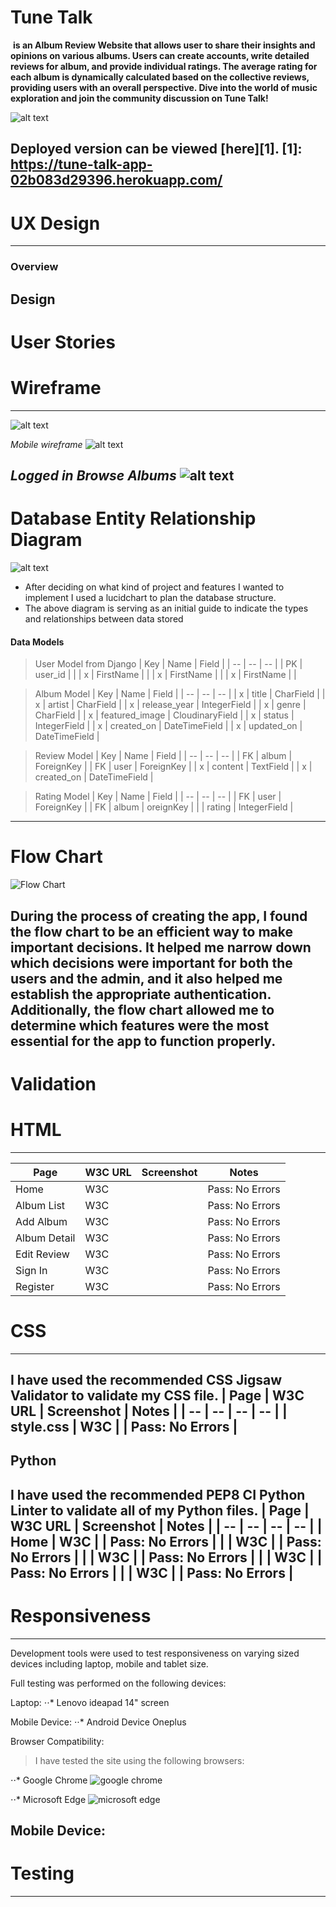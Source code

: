 # Tune Talk
![]()
**is an Album Review Website that allows user to share their insights and opinions on various albums. Users can create accounts, write detailed reviews for album, and provide individual ratings. The average rating for each album is dynamically calculated based on the collective reviews, providing users with an overall perspective. Dive into the world of music exploration and join the community discussion on Tune Talk!**

![alt text]()

Deployed version can be viewed [here][1].
[1]: https://tune-talk-app-02b083d29396.herokuapp.com/
---
# UX Design
---
### Overview

## Design

# User Stories



# Wireframe
---
![alt text]()

*Mobile wireframe*
![alt text](https://github.com/ArianneSantiago/Tune-Talk/blob/main/Mobile%20Wireframe.png)

*Logged in Browse Albums*
![alt text](https://github.com/ArianneSantiago/Tune-Talk/blob/main/List%20of%20Album.png)
---

# Database Entity Relationship Diagram

![alt text](https://github.com/ArianneSantiago/Tune-Talk/blob/main/Database%20ER%20Diagram%20.png)

- After deciding on what kind of project and features I wanted to implement I used a lucidchart to plan the database structure.
- The above diagram is serving as an initial guide to indicate the types and relationships between data stored

#### Data Models

>  User Model from Django
| Key | Name | Field |
| -- | -- | -- |
| PK | user_id | |
| x | FirstName | |
| x | FirstName | |
| x | FirstName | |


> Album Model
| Key | Name | Field |
| -- | -- | -- |
| x | title | CharField |
| x | artist | CharField |
| x | release_year | IntegerField |
| x | genre | CharField |
| x | featured_image | CloudinaryField |
| x | status | IntegerField |
| x | created_on | DateTimeField |
| x | updated_on | DateTimeField |

> Review Model
| Key | Name | Field |
| -- | -- | -- |
| FK | album | ForeignKey |
| FK | user | ForeignKey |
| x | content | TextField |
| x | created_on | DateTimeField |


> Rating Model
| Key | Name | Field |
| -- | -- | -- |
| FK | user | ForeignKey |
| FK | album | oreignKey |
|  | rating | IntegerField |

---
# Flow Chart
![Flow Chart](media/TuneTalk%20Flow%20Chart%20(1).png)

During the process of creating the app, I found the flow chart to be an efficient way to make important decisions. It helped me narrow down which decisions were important for both the users and the admin, and it also helped me establish the appropriate authentication. Additionally, the flow chart allowed me to determine which features were the most essential for the app to function properly.
---
# Validation

# HTML
---
| Page | W3C URL | Screenshot | Notes |
| -- | -- | -- | -- |
| Home | W3C |  | Pass: No Errors |
| Album List | W3C |  | Pass: No Errors |
| Add Album | W3C |  | Pass: No Errors |
| Album Detail | W3C |  | Pass: No Errors |
| Edit Review | W3C |  | Pass: No Errors |
| Sign In | W3C |  | Pass: No Errors |
| Register | W3C |  | Pass: No Errors |

# CSS
---
I have used the recommended CSS Jigsaw Validator to validate my CSS file.
| Page | W3C URL | Screenshot | Notes |
| -- | -- | -- | -- |
| style.css | W3C |  | Pass: No Errors |
---
Python
---
I have used the recommended PEP8 CI Python Linter to validate all of my Python files.
| Page | W3C URL | Screenshot | Notes |
| -- | -- | -- | -- |
| Home | W3C |  | Pass: No Errors |
|  | W3C |  | Pass: No Errors |
|  | W3C |  | Pass: No Errors |
|  | W3C |  | Pass: No Errors |
|  | W3C |  | Pass: No Errors |
---
# Responsiveness
---
Development tools were used to test responsiveness on varying sized devices including laptop, mobile and tablet size.

Full testing was performed on the following devices:

Laptop:
⋅⋅* Lenovo ideapad 14" screen

Mobile Device:
⋅⋅* Android Device Oneplus

Browser Compatibility:
>  I have tested the site using the following browsers:

⋅⋅* Google Chrome
![google chrome]()

⋅⋅* Microsoft Edge
![microsoft edge]()

Mobile Device:
![]()
---
# Testing
---
# 





